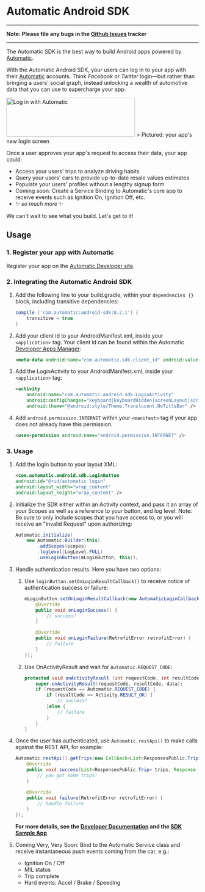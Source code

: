 # Automatic Android SDK

---

**Note: Please file any bugs in the [Github Issues](https://github.com/Automatic/automatic-android-sdk/issues) tracker**

---

The Automatic SDK is the best way to build Android apps powered by [Automatic](http://automatic.com).

With the Automatic Android SDK, your users can log in to your app with their [Automatic](http://automatic.com) accounts. Think _Facebook_ or _Twitter_ login—but rather than bringing a users' social graph, instead unlocking a wealth of automotive data that you can use to supercharge your app.

<img src='https://github.com/automatic/automatic-android-sdk/blob/master/README/login_button_example.png?raw=true' alt='Log in with Automatic' height='102' width='337'/>
> Pictured: your app's new login screen

Once a user approves your app's request to access their data, your app could:

- Access your users' trips to analyze driving habits
- Query your users' cars to provide up-to-date resale values estimates
- Populate your users' profiles without a lengthy signup form
- Coming soon: Create a Service Binding to Automatic's core app to receive events such as Ignition On, Ignition Off, etc.
- :sparkles: _so much more_ :sparkles:

We can't wait to see what you build. Let's get to it!

## Usage

### 1. Register your app with Automatic

Register your app on the [Automatic Developer site][developers].

### 2. Integrating the Automatic Android SDK

1. Add the following line to your build.gradle, within your `dependencies {}` block, including transitive dependencies:
	```gradle
	compile ('com.automatic:android-sdk:0.2.1') {
		transitive = true
	}
	```

2. Add your client id to your AndroidManifest.xml, inside your `<application>` tag.  Your client id can be found within the Automatic [Developer Apps Manager](https://developer.automatic.com/dashboard):
	```xml
	<meta-data android:name="com.automatic.sdk.client_id" android:value="your_client_id" />	
	```

3. Add the LoginActivity to your AndroidManifest.xml, inside your `<application>` tag:
	```xml
	<activity
        android:name="com.automatic.android.sdk.LoginActivity"
        android:configChanges="keyboard|keyboardHidden|screenLayout|screenSize|orientation"
        android:theme="@android:style/Theme.Translucent.NoTitleBar" />
	```

4. Add `android.permission.INTERNET` within your `<manifest>` tag if your app does not already have this permission.
	```xml
	<uses-permission android:name="android.permission.INTERNET" />
	```

### 3. Usage

1.  Add the login button to your layout XML:
	```xml
	<com.automatic.android.sdk.LoginButton
    android:id="@+id/automatic_login"
    android:layout_width="wrap_content"
    android:layout_height="wrap_content" />
	``` 

2. Initialize the SDK either within an Activity context, and pass it an array of your Scopes as well as a reference to your button, and log level.  Note: Be sure to only include scopes that you have access to, or you will receive an "Invalid Request" upon authorizing:
	```java
	Automatic.initialize(
        new Automatic.Builder(this)
            .addScopes(scopes)
            .logLevel(LogLevel.FULL)
            .useLoginButton(mLoginButton, this));
	```

3. Handle authentication results.  Here you have two options:

	1. Use `loginButton.setOnLoginResultCallback()` to receive notice of authentication success or failure:
		```java
		mLoginButton.setOnLoginResultCallback(new AutomaticLoginCallbacks() {
            @Override
            public void onLoginSuccess() {
                // success!
            }

            @Override
            public void onLoginFailure(RetrofitError retrofitError) {
                // failure
            }
        });
		```

	2. Use OnActivityResult and wait for `Automatic.REQUEST_CODE`:
		```java
	    protected void onActivityResult (int requestCode, int resultCode, Intent data) {
	        super.onActivityResult(requestCode, resultCode, data);
	        if (requestCode == Automatic.REQUEST_CODE) {
	            if (resultCode == Activity.RESULT_OK) {
	                // success!
	            }else {
	            	// failure
	            }
	        }
	    }
	    ```

4. Once the user has authenticated, use `Automatic.restApi()` to make calls against the REST API, for example:
	```java
	Automatic.restApi().getTrips(new Callback<List<ResponsesPublic.Trip>>() {
        @Override
        public void success(List<ResponsesPublic.Trip> trips, Response response) {
            // you got some trips!
        }

        @Override
        public void failure(RetrofitError retrofitError) {
            // handle failure
        }
    });

	```

	**For more details, see the [Developer Documentation][api-docs] and the [SDK Sample App][sample-app]**

5. Coming Very, Very Soon: Bind to the Automatic Service class and receive instantaneous push events coming from the car, e.g.:
	- Ignition On / Off
	- MIL status
	- Trip complete
	- Hard events: Accel / Brake / Speeding

[developers]: https://developer.automatic.com
[api-docs]: https://developer.automatic.com/documentation/
[sample-app]: https://github.com/Automatic/automatic-android-sdk/tree/master/samples/AutomaticSDKSampleApp
